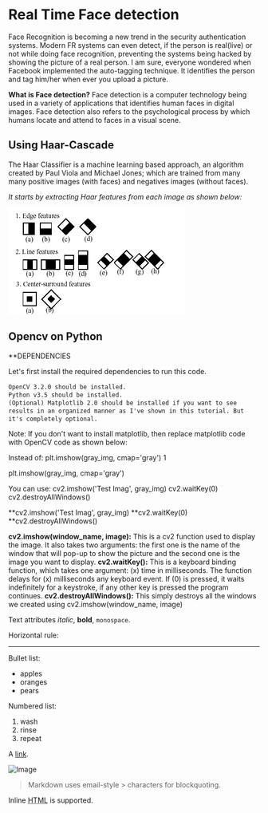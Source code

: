 # Real Time Face detection
Face Recognition is becoming a new trend in the security authentication systems. Modern FR systems can even detect, if the person is real(live) or not while doing face recognition, preventing the systems being hacked by showing the picture of a real person. I am sure, everyone wondered when Facebook implemented the auto-tagging technique. It identifies the person and tag him/her when ever you upload a picture.

**What is Face detection?**
Face detection is a computer technology being used in a variety of applications that identifies human faces in digital images. Face detection also refers to the psychological process by which humans locate and attend to faces in a visual scene.

## Using Haar-Cascade
The Haar Classifier is a machine learning based approach, an algorithm created by Paul Viola and Michael Jones; which are trained from many many positive images (with faces) and negatives images (without faces).

_It starts by extracting Haar features from each image as shown below:_

<img src="/Images/haarfeatures.png">

## Opencv on Python

 **DEPENDENCIES

Let's first install the required dependencies to run this code.

    OpenCV 3.2.0 should be installed.
    Python v3.5 should be installed.
    (Optional) Matplotlib 2.0 should be installed if you want to see results in an organized manner as I've shown in this tutorial. But it's completely optional.

Note: If you don't want to install matplotlib, then replace matplotlib code with OpenCV code as shown below:

Instead of:
plt.imshow(gray_img, cmap='gray')
1
	
plt.imshow(gray_img, cmap='gray')

You can use:
cv2.imshow('Test Imag', gray_img) 
cv2.waitKey(0) 
cv2.destroyAllWindows()

	
**cv2.imshow('Test Imag', gray_img) 
**cv2.waitKey(0) 
**cv2.destroyAllWindows()

**cv2.imshow(window_name, image):**
This is a cv2 function used to display the image. It also takes two arguments: the first one is the name of the window that will pop-up to show the picture and the second one is the image you want to display.
**cv2.waitKey():**
This is a keyboard binding function, which takes one argument: (x) time in milliseconds. The function delays for (x) milliseconds any keyboard event. If (0) is pressed, it waits indefinitely for a keystroke, if any other key is pressed the program continues.
**cv2.destroyAllWindows():**
This simply destroys all the windows we created using cv2.imshow(window_name, image)



 
Text attributes _italic_, 
**bold**, `monospace`.

Horizontal rule:

---

Bullet list:

  * apples
  * oranges
  * pears

Numbered list:

  1. wash
  2. rinse
  3. repeat

A [link](http://example.com).

![Image](Image_icon.png)

> Markdown uses email-style > characters for blockquoting.

Inline <abbr title="Hypertext Markup Language">HTML</abbr> is supported.
